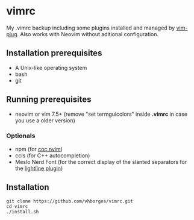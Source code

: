 # vimrc
My .vimrc backup including some plugins installed and managed by [vim-plug](https://github.com/junegunn/vim-plug).
Also works with Neovim without aditional configuration.

## Installation prerequisites
- A Unix-like operating system
- bash
- git

## Running prerequisites
- neovim or vim 7.5+ (remove "set termguicolors" inside **.vimrc** in case you use a older version)

### Optionals
- npm (for [coc.nvim](https://github.com/neoclide/coc.nvim))
- ccls (for C++ autocompletion)
- Meslo Nerd Font (for the correct display of the slanted separators for the [lightline plugin](https://github.com/itchyny/lightline.vim))

## Installation
```
git clone https://github.com/vhborges/vimrc.git
cd vimrc
./install.sh
```
